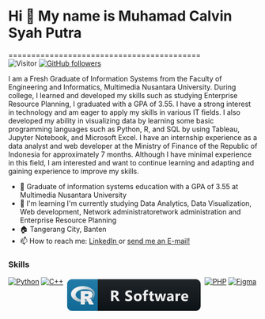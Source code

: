 # Hi 👋 My name is Muhamad Calvin Syah Putra
==========================================
<br>![Visitor](https://visitor-badge.laobi.icu/badge?page_id=MuhamadCalvinSyahPutra.repoName) [![GitHub followers](https://img.shields.io/github/followers/MuhamadCalvinSyahPutra.svg?style=social&label=Follow)](https://github.com/MuhamadCalvinSyahPutra?tab=followers)<br/>

I am a Fresh Graduate of Information Systems from the Faculty of Engineering and Informatics, Multimedia Nusantara University. During college, I learned and developed my skills such as studying Enterprise Resource Planning, I graduated with a GPA of 3.55. I have a strong interest in technology and am eager to apply my skills in various IT fields. I also developed my ability in visualizing data by learning some basic programming languages such as Python, R, and SQL by using Tableau, Jupyter Notebook, and Microsoft Excel. I have an internship experience as a data analyst and web developer at the Ministry of Finance of the Republic of Indonesia for approximately 7 months. Although I have minimal experience in this field, I am interested and want to continue learning and adapting and gaining experience to improve my skills.


* 🏫 Graduate of information systems education with a GPA of 3.55 at Multimedia Nusantara University </li>
* 🧠 I'm learning I'm currently studying Data Analytics, Data Visualization, Web development, Network administratoretwork administration and Enterprise Resource Planning</li>
* 🏠 Tangerang City, Banten</li>
* 📫 How to reach me: <a href = "https://www.linkedin.com/in/muhamad-calvin-syah-putra-42203125a/"> LinkedIn </a> or <a href="mailto:calvinsyahputra1507@gmail.com">send me an E-mail!</a></li>

### Skills


<p align="left">
<a href="https://www.python.org/" target="_blank" rel="noreferrer"><img src="https://raw.githubusercontent.com/danielcranney/readme-generator/main/public/icons/skills/python-colored.svg" width="36" height="36" alt="Python" /></a>
<a href="https://docs.microsoft.com/en-us/cpp/?view=msvc-170" target="_blank" rel="noreferrer"><img src="https://raw.githubusercontent.com/danielcranney/readme-generator/main/public/icons/skills/cplusplus-colored.svg" width="36" height="36" alt="C++" /></a>
  <img src="https://github.com/MikeCodesDotNET/ColoredBadges/blob/master/svg/dev/languages/rsoftware.svg" alt="rstudio" style="vertical-align:top; margin:4px">
<a href="https://www.php.net/" target="_blank" rel="noreferrer"><img src="https://raw.githubusercontent.com/danielcranney/readme-generator/main/public/icons/skills/php-colored.svg" width="36" height="36" alt="PHP" /></a>
<a href="https://www.figma.com/" target="_blank" rel="noreferrer"><img src="https://raw.githubusercontent.com/danielcranney/readme-generator/main/public/icons/skills/figma-colored.svg" width="36" height="36" alt="Figma" /></a>
</p>

<!---
muhamadcalvin/muhamadcalvin is a ✨ special ✨ repository because its `README.md` (this file) appears on your GitHub profile.
You can click the Preview link to take a look at your changes.
--->
